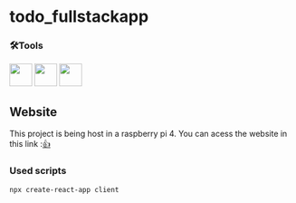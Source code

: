 # todo_fullstackapp

### 🛠Tools
[<img src="https://cdn.jsdelivr.net/gh/devicons/devicon/icons/react/react-original-wordmark.svg" height='40'/>](https://reactjs.org/)
[<img src="https://cdn.jsdelivr.net/gh/devicons/devicon/icons/nodejs/nodejs-original.svg" height='40'/>](https://nodejs.org/en/)
[<img src="https://cdn.jsdelivr.net/gh/devicons/devicon/icons/postgresql/postgresql-original.svg" height='40' />](https://www.postgresql.org/)
                              

## Website

This project is being host in a raspberry pi 4. You can acess the website in this link :[👍]()

### Used scripts 
```bash
npx create-react-app client
```
